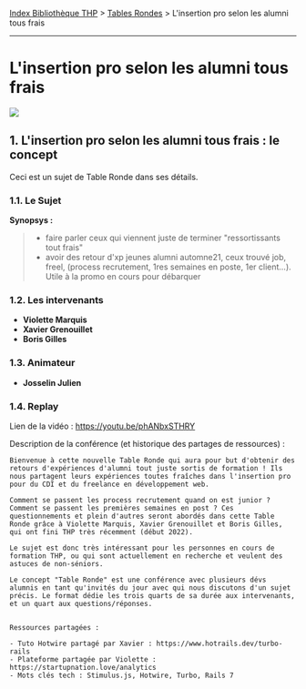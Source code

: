 [Index Bibliothèque THP](https://github.com/TheHackingProject/bibliotheque-THP/wiki) > [Tables Rondes](https://github.com/TheHackingProject/bibliotheque-THP/wiki/tables_rondes.md) > L'insertion pro selon les alumni tous frais

___

# L'insertion pro selon les alumni tous frais

![](https://picsum.photos/1024/400)


## 1. L'insertion pro selon les alumni tous frais : le concept
Ceci est un sujet de Table Ronde dans ses détails.

### 1.1. Le Sujet

**Synopsys :**
> - faire parler ceux qui viennent juste de terminer "ressortissants tout frais"
> - avoir des retour d'xp jeunes alumni automne21, ceux trouvé job, freel, (process recrutement, 1res semaines en poste, 1er client...). Utile à la promo en cours pour débarquer

### 1.2. Les intervenants

- **Violette Marquis**
- **Xavier Grenouillet**
- **Boris Gilles**

### 1.3. Animateur

- **Josselin Julien**

### 1.4. Replay

Lien de la vidéo : https://youtu.be/phANbxSTHRY

Description de la conférence (et historique des partages de ressources) :

```
Bienvenue à cette nouvelle Table Ronde qui aura pour but d'obtenir des retours d'expériences d'alumni tout juste sortis de formation ! Ils nous partagent leurs expériences toutes fraîches dans l'insertion pro pour du CDI et du freelance en développement web. 

Comment se passent les process recrutement quand on est junior ? Comment se passent les premières semaines en post ? Ces questionnements et plein d'autres seront abordés dans cette Table Ronde grâce à Violette Marquis, Xavier Grenouillet et Boris Gilles, qui ont fini THP très récemment (début 2022).

Le sujet est donc très intéressant pour les personnes en cours de formation THP, ou qui sont actuellement en recherche et veulent des astuces de non-séniors. 

Le concept "Table Ronde" est une conférence avec plusieurs dévs alumnis en tant qu'invités du jour avec qui nous discutons d'un sujet précis. Le format dédie les trois quarts de sa durée aux intervenants, et un quart aux questions/réponses. 


Ressources partagées :

- Tuto Hotwire partagé par Xavier : https://www.hotrails.dev/turbo-rails
- Plateforme partagée par Violette : https://startupnation.love/analytics
- Mots clés tech : Stimulus.js, Hotwire, Turbo, Rails 7
```


